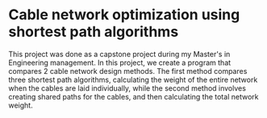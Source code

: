 # Cable network optimization using shortest path algorithms

This project was done as a capstone project during my Master's in Engineering management. In this project, we create a program that compares 2 cable network design methods. The first method compares three shortest path algorithms, calculating the weight of the entire network when the cables are laid individually, while the second method involves creating shared paths for the cables, and then calculating the total network weight.   
